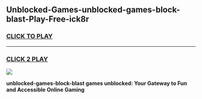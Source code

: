 
## Unblocked-Games-unblocked-games-block-blast-Play-Free-ick8r
<h3>
<a href="https://premium76.site?title=unblocked-games-block-blast&ref=22A">CLICK TO PLAY</a></h3>
<hr>

<h3>
<a href="https://premium76.site?title=unblocked-games-block-blast&ref=22A">CLICK 2 PLAY</a>
  
</h3>

<a href="https://premium76.site?title=unblocked-games-block-blast&ref=22A"><img src="https://clearcache.store/games.png"></a>


**unblocked-games-block-blast games unblocked: Your Gateway to Fun and Accessible Online Gaming**
